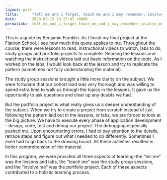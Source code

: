 ```yaml
---
layout: post
title:      "Tell me and I forget, teach me and I may remember, involve me and I learn."
date:       2020-03-15 19:25:41 +0000
permalink:  tell_me_and_i_forget_teach_me_and_i_may_remember_involve_me_and_i_learn
---
```



This is a quote by Benjamin Franklin.  As I finish my final project at the Flatiron School, I see how much this quote applies to me.  Throughout the course, there were lessons to read, instructional videos to watch, labs to do, study groups and portfolio projects to complete.  Reading the lessons and watching the instructional videos laid out basic information on the topic.  As I worked on the labs, I would look back at the lesson and try to replicate the pattern (sometimes not fully understanding the material). 

The study group sessions brought a little more clarity on the subject. We were fortunate that our cohort lead was very thorough and was willing to spend extra time to walk us through the topics in the lessons. It gave us the opportunity to ask questions and clear up any doubts we had. 

But the portfolio project is what really gives us a deeper understanding of the subject. When we try to create a project from scratch instead of just following the pattern laid out in the lessons, or labs, we are forced to look at the big picture.  We have to execute every phase of application development - design, code, test and debug our project. The debugging especially pushed me.  Upon encountering errors, I had to pay attention to the details, retrace steps and figure out what I needed to do differently. Sometimes I even had to go back to the drawing board.  All these activities resulted in better comprehension of the material. 

In this program, we were provided all three aspects of learning–the “tell me” was the lessons and labs, the “teach me” was the study group sessions, and the “involve me” was the portfolio project. Each of these aspects contributed to a holistic learning process. 
